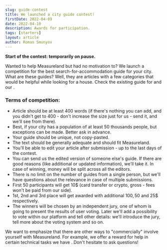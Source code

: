 ```yaml
---
slug: guide-contest
title: We launched a city guide contest!
firstDate: 2022-04-09
date: 2022-04-10
description: Awards for participation.
tags: [starters]
layout: article
author: Roman Smunyov
---
```


<script>
    import Summary from "$lib/components/Article/Summary.svelte";
    import TextLink from "$lib/components/ui-elements/TextLink.svelte";
</script>

**Start of the contest: temporarily on pause.**

<Summary
    text="Write and submit your guide. 10$ award is guaranteed for the first 50 participants. Winners will get more!"
/>

Wanted to help Measureland but had no motivation to? We launch a competition for the best search-for-accommodation guide for your city. What are these guides? Well, they are articles with a few categories that would be helpful while looking for a house. Check the existing guide for <TextLink href="../minsk-belarus/" text="Minsk" /> and our <TextLink href="../write-a-guide/" text="how-to-write-a-guide article" />.

### Terms of competition:

- Article should be at least 400 words (if there's nothing you can add, and you didn't get to 400 - don't increase the size just for us - send it, and we'll see from there).
- Best, if your city has a population of at least 50 thousands people, but exceptions can be made. Better ask in advance.
- Your guide should be unique, not copy-pasted.
- The text should be generally adequate and should fit Measureland.
- You'll be able to edit your article after submission - up to the last days of the contest.
- You can send us the edited version of someone else's guide. If there are good reasons (like additional or updated information), we'll take it. In case of winning, money will be split across all the editors.
- There is no limit on the number of guides from a single person, but we'll have questions about the relevance in case of multiple submissions.
- First 50 participants will get 10$ (card transfer or crypto, gross - fees won't be paid from our side).
- 1st, 2nd and 3rd place will get awarded with additional 100$, 50$ and 25$ respectively.
- The winners will be chosen by an independent jury, one of whom is going to present the results of user voting. Later we'll add a possibility to vote within our platform and tell other details: we'll introduce the jury, tell more about the voting system and so on.

We want to emphasize that there are other ways to "commercially" involve yourself with Measureland. For example, we offer a reward for help in certain technical tasks we have <TextLink href="https://github.com/RomanistHere/Measureland/issues" text="on GitHub" blank={true} />. Don't hesitate to ask questions!

